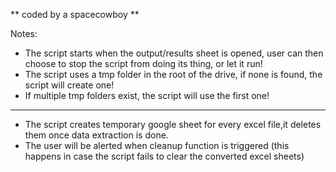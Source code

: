 ** coded by a spacecowboy **

Notes:

+ The script starts when the output/results sheet is opened, user can then choose to stop the script from doing its thing, or let it run!
+ The script uses a tmp folder in the root of the drive, if none is found, the script will create one!
+ If multiple tmp folders exist, the script will use the first one!
----------
+ The script creates temporary google sheet for every excel file,it deletes them once data extraction is done.
+ The user will be alerted when cleanup function is triggered (this happens in case the script fails to clear the converted excel sheets)

